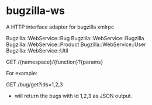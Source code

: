 bugzilla-ws
===========

A HTTP interface adapter for bugzilla xmlrpc

Bugzilla::WebService::Bug
Bugzilla::WebService::Bugzilla
Bugzilla::WebService::Product
Bugzilla::WebService::User
Bugzilla::WebService::Util

GET /{namespace}/{function}?{params}

For example:

GET /bug/get?ids=1,2,3
 - will return the bugs with id 1,2,3 as JSON output.
